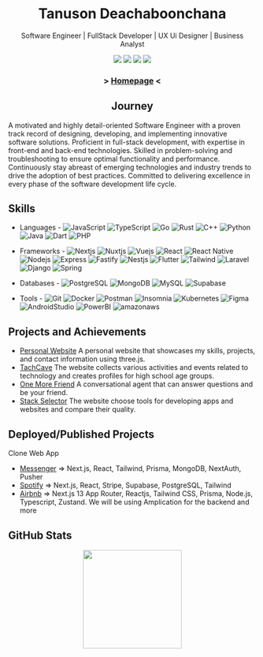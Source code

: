 <h1 align="center">
  Tanuson Deachaboonchana
</h1>

<p align="center">Software Engineer | FullStack Developer | UX Ui Designer | Business Analyst</p>

<p align="center">
<a href="https://www.instagram.com/te_nus0n/"><img src="https://img.shields.io/badge/te_nus0n_-%23E4405F.svg?style=for-the-badge&logo=Instagram&logoColor=white"></a>
<a href="https://twitter.com/TanusonD10318"><img src="https://img.shields.io/badge/TanusonD10318-%231DA1F2.svg?style=for-the-badge&logo=Twitter&logoColor=white"></a>
<a href="mailto:tanuson679@gmail.com"><img src="https://img.shields.io/badge/Gmail-D14836?style=for-the-badge&logo=gmail&logoColor=white"></a>
<a href="https://www.facebook.com/profile.php?id=100018165305200"><img src="https://img.shields.io/badge/Tae Tanuson-%231877F2.svg?style=for-the-badge&logo=Facebook&logoColor=white"></a>
</p>

<h3 align="center"> > <a href="https://tanuson-page.vercel.app/">Homepage</a> < </h3>
  
<h2 align="center">
  Journey
</h2>

A motivated and highly detail-oriented Software Engineer with a proven track record of designing, developing, and implementing innovative software solutions. Proficient in full-stack development, with expertise in front-end and back-end technologies. Skilled in problem-solving and troubleshooting to ensure optimal functionality and performance. Continuously stay abreast of emerging technologies and industry trends to drive the adoption of best practices. Committed to delivering excellence in every phase of the software development life cycle.


## Skills
- Languages -  ![JavaScript](https://img.shields.io/badge/-JavaScript-05122A?style=falt&logo=javascript)
![TypeScript](https://img.shields.io/badge/-TypeScript-05122A?style=falt&logo=typescript)
![Go](https://img.shields.io/badge/-Go-05122A?style=falt&logo=go)
![Rust](https://img.shields.io/badge/-Rust-05122A?style=falt&logo=Rust)
![C++](https://img.shields.io/badge/-C++-05122A?style=falte&logo=cplusplus)
![Python](https://img.shields.io/badge/-Python-05122A?style=falt&logo=python)
![Java](https://img.shields.io/badge/-Java-05122A?style=falt&logo=java)
![Dart](https://img.shields.io/badge/-Dart-05122A?style=falt&logo=Dart&logoColor=blue)
![PHP](https://img.shields.io/badge/-PHP-05122A?style=falt&logo=php)

- Frameworks - ![Nextjs](https://img.shields.io/badge/-NextJS-05122A?style=falt&logo=Next.js)
![Nuxtjs](https://img.shields.io/badge/-NuxtJS-05122A?style=falt&logo=Nuxt.js)
![Vuejs](https://img.shields.io/badge/-VueJS-05122A?style=falt&logo=Vue.js)
![React](https://img.shields.io/badge/-ReactJS-05122A?style=falt&logo=React)
![React Native](https://img.shields.io/badge/-React_Native-05122A?style=falt&logo=React)
![Nodejs](https://img.shields.io/badge/-NodeJS-05122A?style=falt&logo=Node.js)
![Express](https://img.shields.io/badge/-Express-05122A?style=falt&logo=Express)
![Fastify](https://img.shields.io/badge/-Fastify-05122A?style=falt&logo=Fastify)
![Nestjs](https://img.shields.io/badge/-NestJS-05122A?style=falt&logo=NestJs&logoColor=red)
![Flutter](https://img.shields.io/badge/-Flutter-05122A?style=falt&logo=Flutter&logoColor=skyblue)
![Tailwind](https://img.shields.io/badge/-Tailwind-05122A?style=falt&logo=Tailwind%20CSS&logoColor=skyblue)
![Laravel](https://img.shields.io/badge/-Laravel-05122A?style=falt&logo=Laravel)
![Django](https://img.shields.io/badge/-Django-05122A?style=falt&logo=Django)
![Spring](https://img.shields.io/badge/-Spring-05122A?style=falt&logo=Spring)

- Databases - ![PostgreSQL](https://img.shields.io/badge/-PostgreSQL-05122A?style=falt&logo=PostgreSQL)
![MongoDB](https://img.shields.io/badge/-MongoDB-05122A?style=falt&logo=MongoDB)
![MySQL](https://img.shields.io/badge/-MySQL-05122A?style=falt&logo=MySQL)
![Supabase](https://img.shields.io/badge/-Supabase-05122A?style=falt&logo=Supabase)

- Tools - ![Git](https://img.shields.io/badge/-git-05122A?style=falt&logo=git)
![Docker](https://img.shields.io/badge/-Docker-05122A?style=falt&logo=Docker)
![Postman](https://img.shields.io/badge/-Postman-05122A?style=falt&logo=Postman)
![Insomnia](https://img.shields.io/badge/-Insomnia-05122A?style=falt&logo=Insomnia)
![Kubernetes](https://img.shields.io/badge/-Kubernetes-05122A?style=falt&logo=Kubernetes)
![Figma](https://img.shields.io/badge/-Figma-05122A?style=falt&logo=Figma)
![AndroidStudio](https://img.shields.io/badge/-Android_Studio-05122A?style=falt&logo=Android)
![PowerBI](https://img.shields.io/badge/-PowerBI-05122A?style=falt&logo=PowerBI)
![amazonaws](https://img.shields.io/badge/-AWS-05122A?style=falt&logo=amazonaws)


## Projects and Achievements
- [Personal Website](^1^) A personal website that showcases my skills, projects, and contact information using three.js.
- [TachCave](^1^) The website collects various activities and events related to technology and creates profiles for high school age groups.
- [One More Friend](^1^) A conversational agent that can answer questions and be your friend.
- [Stack Selector](^1^) The website choose tools for developing apps and websites and compare their quality.

## Deployed/Published Projects

Clone Web App
- [Messenger](^1^) => Next.js, React, Tailwind, Prisma, MongoDB, NextAuth, Pusher
- [Spotify](^1^) => Next.js, React, Stripe, Supabase, PostgreSQL, Tailwind
- [Airbnb](^1^) => Next.js 13 App Router, Reactjs, Tailwind CSS, Prisma, Node.js, Typescript, Zustand. We will be using Amplication for the backend
and more

## GitHub Stats
<div align ="center">
<a href="https://github.com/anuraghazra/github-readme-stats">
  <img height=200 align="center" src="https://github-readme-stats.vercel.app/api?username=flagrantii&theme=dark" />
</a>
<!-- <a href="https://github.com/anuraghazra/convoychat">
  <img height=200 align="center" src="https://github-readme-stats.vercel.app/api/top-langs?username=flagrantii&layout=compact&langs_count=8&card_width=320&theme=dark" />
</a> -->
</div>

